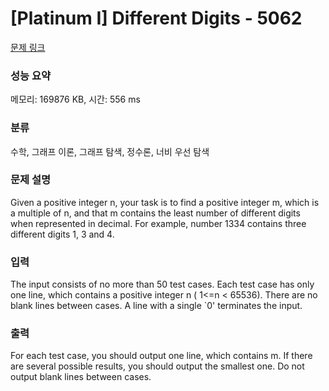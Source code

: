 # [Platinum I] Different Digits - 5062 

[문제 링크](https://www.acmicpc.net/problem/5062) 

### 성능 요약

메모리: 169876 KB, 시간: 556 ms

### 분류

수학, 그래프 이론, 그래프 탐색, 정수론, 너비 우선 탐색

### 문제 설명

<p>Given a positive integer n, your task is to find a positive integer m, which is a multiple of n, and that m contains the least number of different digits when represented in decimal. For example, number 1334 contains three different digits 1, 3 and 4.</p>

### 입력 

 <p>The input consists of no more than 50 test cases. Each test case has only one line, which contains a positive integer n ( 1<=n < 65536). There are no blank lines between cases. A line with a single `0' terminates the input.</p>

### 출력 

 <p>For each test case, you should output one line, which contains m. If there are several possible results, you should output the smallest one. Do not output blank lines between cases.</p>

